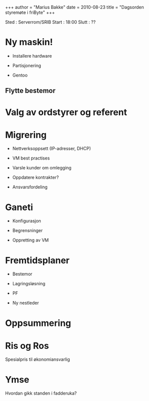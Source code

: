 +++
author = "Marius Bakke"
date = 2010-08-23
title = "Dagsorden styremøte i friByte"
+++

Sted : Serverrom/SRIB Start : 18:00 Slutt : ??

# Ny maskin!

-   Installere hardware

-   Partisjonering

-   Gentoo

## Flytte bestemor

# Valg av ordstyrer og referent

# Migrering

-   Nettverksoppsett (IP-adresser, DHCP)

-   VM best practises

-   Varsle kunder om omlegging

-   Oppdatere kontrakter?

-   Ansvarsfordeling

# Ganeti

-   Konfigurasjon

-   Begrensninger

-   Oppretting av VM

# Fremtidsplaner

-   Bestemor

-   Lagringsløsning

-   PF

-   Ny nestleder

# Oppsummering

# Ris og Ros

Spesialpris til økonomiansvarlig

# Ymse

Hvordan gikk standen i fadderuka?
